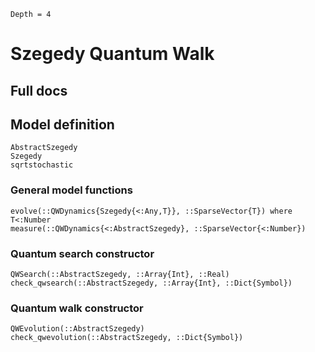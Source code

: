 ```@contents
Depth = 4
```
# Szegedy Quantum Walk


## Full docs

## Model definition
```@docs
AbstractSzegedy
Szegedy
sqrtstochastic
```

### General model functions
```@docs
evolve(::QWDynamics{Szegedy{<:Any,T}}, ::SparseVector{T}) where T<:Number
measure(::QWDynamics{<:AbstractSzegedy}, ::SparseVector{<:Number})
```

### Quantum search constructor
```@docs 
QWSearch(::AbstractSzegedy, ::Array{Int}, ::Real)
check_qwsearch(::AbstractSzegedy, ::Array{Int}, ::Dict{Symbol})
```

### Quantum walk constructor
```@docs 
QWEvolution(::AbstractSzegedy)
check_qwevolution(::AbstractSzegedy, ::Dict{Symbol})
```
